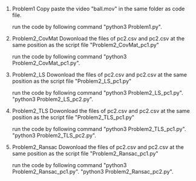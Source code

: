 1. Problem1
    Copy paste the video "ball.mov" in the same folder as code file.
    
    run the code by following command "python3 Problem1.py".
2. Problem2_CovMat
    Dowonload the files of pc2.csv and pc2.csv at the same position as the script file "Problem2_CovMat_pc1.py"
    
    run the code by following command "python3 Problem2_CovMat_pc1.py".
3. Problem2_LS
    Dowonload the files of pc2.csv and pc2.csv at the same position as the script file "Problem2_LS_pc1.py"
    
    run the code by following command "python3 Problem2_LS_pc1.py".    "python3 Problem2_LS_pc2.py".    
3. Problem2_TLS
    Dowonload the files of pc2.csv and pc2.csv at the same position as the script file "Problem2_TLS_pc1.py"
    
    run the code by following command "python3 Problem2_TLS_pc1.py".    "python3 Problem2_TLS_pc2.py". 
3. Problem2_Ransac
    Dowonload the files of pc2.csv and pc2.csv at the same position as the script file "Problem2_Ransac_pc1.py"
    
    run the code by following command "python3 Problem2_Ransac_pc1.py".    "python3 Problem2_Ransac_pc2.py". 